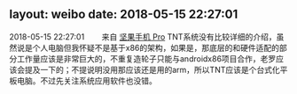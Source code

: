 layout: weibo
date: 2018-05-15 22:27:01
---
<meta name="referrer" content="no-referrer" />

2018-05-15 22:27:01  &nbsp;&nbsp;&nbsp;&nbsp;&nbsp;&nbsp; 来自 <a href="http://app.weibo.com/t/feed/Z4AgP" rel="nofollow">坚果手机 Pro</a>
TNT系统没有比较详细的介绍，虽然说是个人电脑但我怀疑不是基于x86的架构，如果是，那底层的和硬件适配的部分工作量应该是非常巨大的，不重复造轮子只能与androidx86项目合作，老罗应该会提及一下的；不提说明没用那应该还是用的arm，所以TNT应该是个台式化平板电脑。不过先关注系统应用软件也没错。 ​​​
